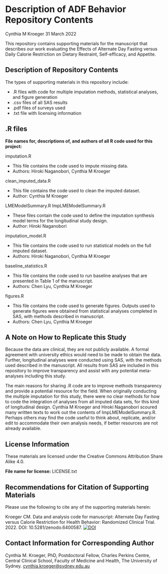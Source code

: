 Description of ADF Behavior Repository Contents
================
Cynthia M Kroeger
31 March 2022

This repository contains supporting materials for the manuscript that
describes our work evaluating the Effects of Alternate Day Fasting
versus Daily Calorie Restriction on Dietary Restraint, Self-efficacy,
and Appetite.

## Description of Repository Contents

The types of supporting materials in this repository include:

-   .R files with code for multiple imputation methods, statistical
    analyses, and figure generation
-   .csv files of all SAS results
-   .pdf files of surveys used
-   .txt file with licensing information

## .R files

**File names for, descriptions of, and authors of all R code used for
this project:**

imputation.R

-   This file contains the code used to impute missing data.
-   Authors: Hiroki Naganobori, Cynthia M Kroeger

clean\_imputed\_data.R

-   This file contains the code used to clean the imputed dataset.
-   Author: Cynthia M Kroeger

LMEModelSummary.R ImpLMEModelSummary.R

-   These files contain the code used to define the imputation synthesis
    model terms for the longitudinal study design.
-   Author: Hiroki Naganobori

imputation\_model.R

-   This file contains the code used to run statistical models on the
    full imputed dataset.
-   Authors: Hiroki Naganobori, Cynthia M Kroeger

baseline\_statistics.R

-   This file contains the code used to run baseline analyses that are
    presented in Table 1 of the manuscript.
-   Authors: Chen Lyu, Cynthia M Kroeger

figures.R

-   This file contains the code used to generate figures. Outputs used
    to generate figures were obtained from statistical analyses
    completed in SAS, with methods described in manuscript.
-   Authors: Chen Lyu, Cynthia M Kroeger

## A Note on How to Replicate this Study

Because the data are clinical, they are not publicly available. A formal
agreement with university ethics would need to be made to obtain the
data. Further, longitudinal analyses were conducted using SAS, with the
methods used described in the manuscript. All results from SAS are
included in this repository to improve transparency and assist with any
potential meta-analyses including this study.

The main reasons for sharing .R code are to improve methods transparency
and provide a potential resource for the field. When originally
conducting the multiple imputation for this study, there were no clear
methods for how to code the integration of analyses from all imputed
data sets, for this kind of longitudinal design. Cynthia M Kroeger and
Hiroki Naganobori scoured many written texts to work out the contents of
ImpLMEModelSummary.R. Perhaps others may find the code useful to think
about, replicate, and/or edit to accommodate their own analysis needs,
if better resources are not already available.

## License Information

These materials are licensed under the Creative Commons Attribution
Share Alike 4.0.

**File name for license:** LICENSE.txt

## Recommendations for Citation of Supporting Materials

Please use the following to cite any of the supporting materials herein:

Kroeger CM. Data and analysis code for manuscript: Alternate Day Fasting
versus Calorie Restriction for Health Behavior: Randomized Clinical
Trial. 2022. DOI: 10.5281/zenodo.6400587. [![DOI](https://zenodo.org/badge/476200394.svg)](https://zenodo.org/badge/latestdoi/476200394)

## Contact Information for Corresponding Author

Cynthia M. Kroeger, PhD, Postdoctoral Fellow, Charles Perkins Centre,
Central Clinical School, Faculty of Medicine and Health, The University
of Sydney. <cynthia.kroeger@sydney.edu.au>
